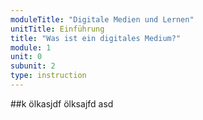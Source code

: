 ```yaml
---
moduleTitle: "Digitale Medien und Lernen"
unitTitle: Einführung
title: "Was ist ein digitales Medium?"
module: 1
unit: 0
subunit: 2
type: instruction
---
```



##k ölkasjdf ölksajfd asd

<!-- <videomodeling question="JRz2zzkgXqw" answer="pqcXFK3sAno"></videomodeling> -->

<!-- <iframe width="1173" height="660" src="https://www.youtube.com/embed/-zhv8A6s_LI?list=UU4MwPJDFnz_OtuIndH-4-uw" frameborder="0" allow="accelerometer; autoplay; encrypted-media; gyroscope; picture-in-picture" allowfullscreen></iframe> -->